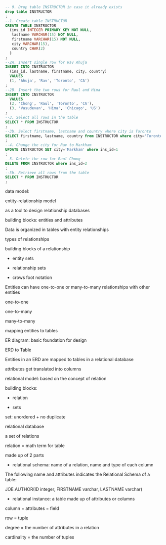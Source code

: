 
```sql
-- 0. Drop table INSTRUCTOR in case it already exists
drop table INSTRUCTOR
;
--1. Create table INSTRUCTOR
CREATE TABLE INSTRUCTOR
  (ins_id INTEGER PRIMARY KEY NOT NULL, 
   lastname VARCHAR(15) NOT NULL, 
   firstname VARCHAR(15) NOT NULL, 
   city VARCHAR(15), 
   country CHAR(2)
  )
;
--2A. Insert single row for Rav Ahuja
INSERT INTO INSTRUCTOR
  (ins_id, lastname, firstname, city, country)
  VALUES 
  (1, 'Ahuja', 'Rav', 'Toronto', 'CA')
;
--2B. Insert the two rows for Raul and Hima
INSERT INTO INSTRUCTOR
  VALUES
  (2, 'Chong', 'Raul', 'Toronto', 'CA'),
  (3, 'Vasudevan', 'Hima', 'Chicago', 'US')
;
--3. Select all rows in the table
SELECT * FROM INSTRUCTOR
;
--3b. Select firstname, lastname and country where city is Toronto
SELECT firstname, lastname, country from INSTRUCTOR where city='Toronto'
;
--4. Change the city for Rav to Markham
UPDATE INSTRUCTOR SET city='Markham' where ins_id=1
;
--5. Delete the row for Raul Chong
DELETE FROM INSTRUCTOR where ins_id=2
;
--5b. Retrieve all rows from the table
SELECT * FROM INSTRUCTOR 
;
```


data model:

entity-relationship model

as a tool to design relationship databases

building blocks: entities and attributes

Data is organized in tables with entity relationships   

types of relationships

 building blocks of a relationship

 - entity sets

 - relationship sets

 - crows foot notation

Entities can have one-to-one or many-to-many relationships with other entities
 
 one-to-one
 
 one-to-many
 
 many-to-many

 mapping entities to tables

 ER diagram: basic foundation for design 

 ERD to Table
 
 Entities in an ERD are mapped to tables in a relational database
 
 attributes get translated into columns


relational model: based on the concept of relation

building blocks:

- relation

- sets

set: unordered + no duplicate

relational database

a set of relations

relation = math term for table

made up of 2 parts

- relational schema: name of a relation, name and type of each column

The following name and attributes indicates the Relational Schema of a table:

JOE.AUTHOR(ID integer, FIRSTNAME varchar, LASTNAME varchar)

- relational instance: a table made up of attributes or columns

column = attributes = field

row = tuple

degree = the number of attributes in a relation

cardinality = the number of tuples

